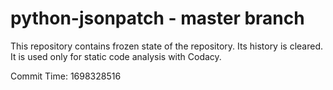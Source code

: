 # python-jsonpatch - master branch

This repository contains frozen state of the repository.
Its history is cleared. It is used only for static code
analysis with Codacy.

Commit Time: 1698328516